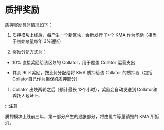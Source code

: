 # 质押奖励

质押奖励具体情况如下：

1. 质押模块上线后，每产生一个新区块，会新发行 114个 KMA 作为奖励（相当于初始总量每年 3%通胀）

2. 奖励分配方式为：

- 10% 直接奖励给该区块的 Collator，用于覆盖 Collator 运营支出

- 其余 90%奖励，按比例分配给将 KMA 质押给该 Collator 的质押者（包括Collator自己作为担保的质押部分）

1. Collator 出块两轮之后（预计最长 12个小时），奖励会自动发送到 Collator和委托人地址上。

:::注意

质押模块上线前三年，第一部分产生的通胀部分，将由国库等量销毁的 KMA 所抵消。
